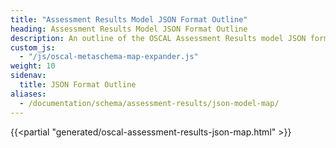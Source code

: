 ```yaml
---
title: "Assessment Results Model JSON Format Outline"
heading: Assessment Results Model JSON Format Outline
description: An outline of the OSCAL Assessment Results model JSON format.
custom_js:
  - "/js/oscal-metaschema-map-expander.js"
weight: 10
sidenav:
  title: JSON Format Outline
aliases:
  - /documentation/schema/assessment-results/json-model-map/
---
```


{{<partial "generated/oscal-assessment-results-json-map.html" >}}
